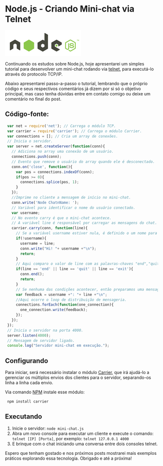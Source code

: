 # Node.js - Criando Mini-chat via Telnet

![Node.js - Criando Mini-chat via Telnet](../images/nodejs-logo.jpg "Node.js - Criando Mini-chat via Telnet")

Continuando os estudos sobre Node.js, hoje apresentarei um simples tutorial para desenvolver um mini-chat rodando via [telnet](http://pt.wikipedia.org/wiki/Telnet "Telnet"), para executá-lo através do protocolo TCP/IP.

Abaixo apresentarei passo-a-passo o tutorial, lembrando que o próprio código e seus respectivos comentários já dizem por si só o objetivo principal, mas caso tenha dúvidas entre em contato comigo ou deixe um comentário no final do post.

## Código-fonte:

``` javascript
 var net = require('net'); // Carrega o módulo TCP.
 var carrier = require('carrier'); // Carrega o módulo Carrier.
 var connections = []; // Cria um array de conexões.
 // Inicia o servidor.
 var server = net.createServer(function(conn){
   // Adiciona no array uma conexão de um usuário.
   connections.push(conn);
   // Evento que remove o usuário do array quando ele é desconectado.
   conn.on('close', function(){
     var pos = connections.indexOf(conn);
     if(pos >= 0){
       connections.splice(pos, 1);
     }
   });
   //Imprime no cliente a mensagem de início no mini-chat.
   conn.write('Node ChatnName: ');
   // Variável para identificar o nome do usuário conectado.
   var username;
   // No evento carry é que o mini-chat acontece.
   // A variável line é responsável por carregar as mensagens do chat.
   carrier.carry(conn, function(line){
     // Se a variável username estiver nula, é definido o um nome para ela.
     if(!username){
       username = line;
       conn.write("Hi! "+ username +"\n");
       return;
     }
     // Aqui comparo o valor de line com as palavras-chaves "end","quit" e "exit" que irão finalizar uma conexão.
     if(line == 'end' || line == 'quit' || line == 'exit'){
       conn.end();
       return;
     }
     // Se nenhuma das condições acontecer, então preparamos uma mensagem de feedback.
     var feedback = username +": "+ line +"\n";
     //Aqui ocorre o loop de distribuição de mensageria.
     connections.forEach(function(one_connection){
       one_connection.write(feedback);
     });
   });
 });
 // Inicia o servidor na porta 4000.
 server.listen(4000);
 // Mensagem de servidor ligado.
 console.log("Servidor mini-chat em execução.");
``` 

## Configurando

Para iniciar, será necessário instalar o módulo [Carrier](https://github.com/pgte/carrier "Node JS Carrier."), que irá ajudá-lo a gerenciar os múltiplos envios dos clientes para o servidor, separando-os linha a linha cada envio.

Via comando [NPM](../npm-node-package-manager/ "NPM – Node Package Manager") instale esse módulo:

``` bash
 npm install carrier
``` 

## Executando

1.  Inicie o servidor: `node mini-chat.js`
2.  Abra um novo console para executar um cliente e execute o comando: `telnet [IP] [Porta]`, por exemplo: `telnet 127.0.0.1 4000`
3.  E brinque com o chat iniciando uma conversa entre dois consoles telnet.

Espero que tenham gostado e nos próximos posts mostrarei mais exemplos práticos explorando essa tecnologia. Obrigado e até a próxima!